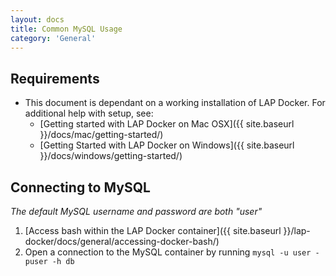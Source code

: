 ```yaml
---
layout: docs
title: Common MySQL Usage
category: 'General'
---
```



Requirements
----------
- This document is dependant on a working installation of LAP Docker. For additional help with setup, see:
  - [Getting started with LAP Docker on Mac OSX]({{ site.baseurl }}/docs/mac/getting-started/)
  - [Getting Started with LAP Docker on Windows]({{ site.baseurl }}/docs/windows/getting-started/)

Connecting to MySQL
----------

*The default MySQL username and password are both "user"*

1. [Access bash within the LAP Docker container]({{ site.baseurl }}/lap-docker/docs/general/accessing-docker-bash/)
2. Open a connection to the MySQL container by running `mysql -u user -puser -h db`